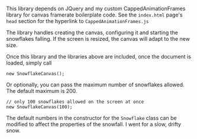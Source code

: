 This library depends on JQuery and my custom CappedAnimationFrames library for canvas framerate boilerplate code.
See the `index.html` page's `head` section for the hyperlink to `CappedAnimationFrames.js`

The library handles creating the canvas, configuring it and starting the snowflakes falling. If the screen is resized,
the canvas will adapt to the new size.

Once this library and the libraries above are included, once the document is loaded, simply call

    new SnowflakeCanvas();
    
Or optionally, you can pass the maximum number of snowflakes allowed. The default maximum is 200.

    // only 100 snowflakes allowed on the screen at once
    new SnowflakeCanvas(100);
    
The default numbers in the constructor for the `Snowflake` class can be modified to affect the properties of the snowfall. I went for a slow, drifty snow.